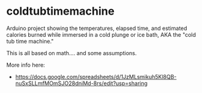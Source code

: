 # coldtubtimemachine
Arduino project showing the temperatures, elapsed time, and estimated calories burned while immersed in a cold plunge or ice bath, AKA the "cold tub time machine."

This is all based on math.... and some assumptions.

More info here:
* https://docs.google.com/spreadsheets/d/1JzMLsmikuh5Kl8QB-nuSxSLLmfMOmSJO28dniMd-8rs/edit?usp=sharing
